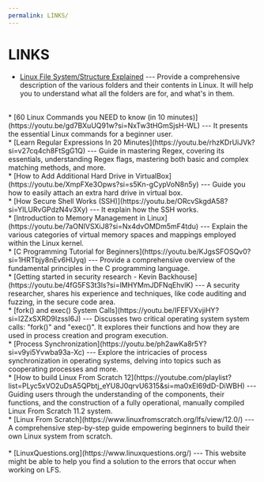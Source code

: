 ```yaml
---
permalink: LINKS/
---
```


# LINKS

* [Linux File System/Structure Explained](https://youtu.be/HbgzrKJvDRw?si=OVMR1tQ-jMckxc1u) --- 
Provide a comprehensive description of the various folders and their contents in Linux.
It will help you to understand what all the folders are for, and what's in them.
<br>
* [60 Linux Commands you NEED to know (in 10 minutes)](https://youtu.be/gd7BXuUQ91w?si=NxTw3tHGmSjsH-WL) --- 
It presents the essential Linux commands for a beginner user.
<br>
* [Learn Regular Expressions In 20 Minutes](https://youtu.be/rhzKDrUiJVk?si=v27cq4ch8FtSgG1Q) --- 
Guide in mastering Regex, covering its essentials, understanding Regex flags, mastering both basic and complex matching methods, and more.
<br>
* [How to Add Additional Hard Drive in VirtualBox](https://youtu.be/XmpFXe3Opws?si=s5Kn-gCypVoN8n5y) --- 
Guide you how to easily attach an extra hard drive in virtual box.
<br>
* [How Secure Shell Works (SSH)](https://youtu.be/ORcvSkgdA58?si=YILURvGPdzN4v3Xy) --- 
It explain how the SSH works.
<br>
* [Introduction to Memory Management in Linux](https://youtu.be/7aONIVSXiJ8?si=Nx4dvOMDm5mF4tdu) --- 
Explain the various categories of virtual memory spaces and mappings employed within the Linux kernel.
<br>
* [C Programming Tutorial for Beginners](https://youtu.be/KJgsSFOSQv0?si=1HRTbjy8nEv6HUyq) --- 
Provide a comprehensive overview of the fundamental principles in the C programming language.
<br>
* [Getting started in security research - Kevin Backhouse](https://youtu.be/4fG5FS3t3ls?si=lMHYMmJDFNqEhvlK) --- 
A security researcher, shares his experience and techniques, like code auditing and fuzzing, in the secure code area.
<br>
* [fork() and exec() System Calls](https://youtu.be/IFEFVXvjiHY?si=I2ZxSXRD9IzssI6J) --- 
Discusses two critical operating system system calls: "fork()" and "exec()". It explores their functions and how they are used in process creation and program execution.
<br>
* [Process Synchronization](https://youtu.be/ph2awKa8r5Y?si=v9yi5Yvwba93a-Xc) ---
Explore the intricacies of process synchronization in operating systems, delving into topics such as cooperating processes and more.
<br>
* [How to build Linux From Scratch 12](https://youtube.com/playlist?list=PLyc5xVO2uDsA5QPbtj_eYU8J0qrvU6315&si=ma0xEI69dD-DiWBH) ---
Guiding users through the understanding of the components, their functions, and the construction of a fully operational, manually compiled Linux From Scratch 11.2 system.
<br>
* [Linux From Scratch](https://www.linuxfromscratch.org/lfs/view/12.0/) ---
A comprehensive step-by-step guide empowering beginners to build their own Linux system from scratch.
<br>
<br>
* [LinuxQuestions.org](https://www.linuxquestions.org/) ---
This website might be able to help you find a solution to the errors that occur when working on LFS.
<br>
